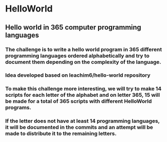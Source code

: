 # HelloWorld
## Hello world in 365 computer programming languages

### The challenge is to write a hello world program in 365 different programming languages ordered alphabetically and try to document them depending on the complexity of the language.

### Idea developed based on leachim6/hello-world repository

### To make this challenge more interesting, we will try to make 14 scripts for each letter of the alphabet and on letter 365, 15 will be made for a total of 365 scripts with different HelloWorld programs.

### If the letter does not have at least 14 programming languages, it will be documented in the commits and an attempt will be made to distribute it to the remaining letters.